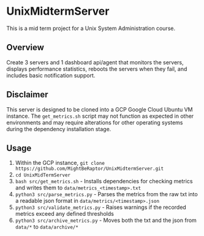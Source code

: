 # UnixMidtermServer
This is a mid term project for a Unix System Administration course.

## Overview
Create 3 servers and 1 dashboard api/agent that monitors the servers, displays performance statistics, reboots the servers when they fail, and includes basic notification support.

## Disclaimer
This server is designed to be cloned into a GCP Google Cloud Ubuntu VM instance. The `get_metrics.sh` script may not function as expected in other environments and may require alterations for other operating systems during the dependency installation stage.

## Usage
1. Within the GCP instance, `git clone https://github.com/MightBeRaptor/UnixMidtermServer.git`
2. `cd UnixMidTermServer`
3. `bash src/get_metrics.sh` - Installs dependencies for checking metrics and writes them to `data/metrics_<timestamp>.txt`
4. `python3 src/parse_metrics.py` - Parses the metrics from the raw txt into a readable json format in `data/metrics/<timestamp>.json`
5. `python3 src/validate_metrics.py` - Raises warnings if the recorded metrics exceed any defined thresholds
6. `python3 src/archive_metrics.py` - Moves both the txt and the json from `data/*` to `data/archive/*`